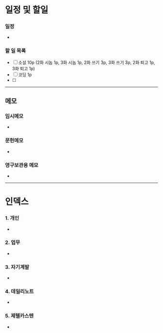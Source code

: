 # 일정 및 할일
### 일정
- 

### 할 일 목록
 
- [ ] 소설 10p (2화 시놉 1p, 3화 시놉 1p, 2화 쓰기 3p, 3화 쓰기 3p, 2화 퇴고 1p, 3화 퇴고 1p)
- [ ] 코딩 1p
- [ ] 

---

## 메모

### 임시메모
- 
### 문헌메모
- 

### 영구보관용 메모
- 

---

# 인덱스
### 1. 개인 
- 
### 2. 업무
- 
### 3. 자기계발
- 
### 4. 데일리노트
- 
### 5. 제텔카스텐
- 